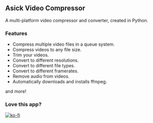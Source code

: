 ## Asick Video Compressor
A multi-platform video compressor and converter, created in Python.

### Features
- Compress multiple video files in a queue system.
- Compress videos to any file size.
- Trim your videos.
- Convert to different resolutions.
- Convert to different file types.
- Convert to different framerates.
- Remove audio from videos.
- Automatically downloads and installs ffmpeg.

and more!

### Love this app?
[![ko-fi](https://ko-fi.com/img/githubbutton_sm.svg)](https://ko-fi.com/V7V82NKB5)